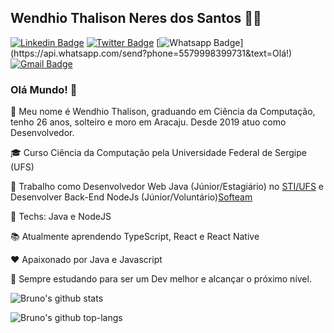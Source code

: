 <!--
**wendhio/wendhio** is a ✨ _special_ ✨ repository because its `README.md` (this file) appears on your GitHub profile.

Here are some ideas to get you started:

- 🔭 I’m currently working on ...
- 🌱 I’m currently learning ...
- 👯 I’m looking to collaborate on ...
- 🤔 I’m looking for help with ...
- 💬 Ask me about ...
- 📫 How to reach me: ...
- 😄 Pronouns: ...
- ⚡ Fun fact: ...
-->

## Wendhio Thalison Neres dos Santos 👨‍🚀

[![Linkedin Badge](https://img.shields.io/badge/-LinkedIn-blue?style=for-the-badge&logo=Linkedin&logoColor=white&link=https://www.linkedin.com/in/wendhio/)](https://www.linkedin.com/in/wendhio/)
[![Twitter Badge](https://img.shields.io/badge/-Twitter-1ca0f1?style=for-the-badge&labelColor=1ca0f1&logo=twitter&logoColor=white&link=https://twitter.com/wendhio10)](https://twitter.com/wendhio10)
[![Whatsapp Badge](https://img.shields.io/badge/-Whatsapp-4CA143?style=for-the-badge&labelColor=4CA143&logo=whatsapp&logoColor=white&link=https://api.whatsapp.com/send?phone=5541996758098&text=Olá!)](https://api.whatsapp.com/send?phone=5579998399731&text=Olá!)
[![Gmail Badge](https://img.shields.io/badge/-Gmail-c14438?style=for-the-badge&logo=Gmail&logoColor=white&link=mailto:brunosaibert@gmail.com)](mailto:wendhio.wendhio@gmail.com)

### Olá Mundo! 👋

:newspaper: Meu nome é Wendhio Thalison, graduando em Ciência da Computação, tenho 26 anos, solteiro e moro em Aracaju. Desde 2019 atuo como Desenvolvedor.

:mortar_board: Curso Ciẽncia da Computação pela Universidade Federal de Sergipe (UFS)

:office: Trabalho como Desenvolvedor Web Java (Júnior/Estagiário) no [STI/UFS](http://sti.ufs.br/pagina/20306) e  Desenvolver Back-End NodeJs (Júnior/Voluntário)[Softeam](https://softeam.com.br/https://softeam.com.br/)

:hammer: Techs: Java e NodeJS

:books: Atualmente aprendendo TypeScript, React e React Native 

:heart: Apaixonado por Java e Javascript

:rocket: Sempre estudando para ser um Dev melhor e alcançar o próximo nível.


![Bruno's github stats](https://github-readme-stats.vercel.app/api?username=wendhio&show_icons=true&theme=dracula)

![Bruno's github top-langs](https://github-readme-stats.vercel.app/api/top-langs/?username=wendhio&layout=compact&theme=dracula&hide=java)

